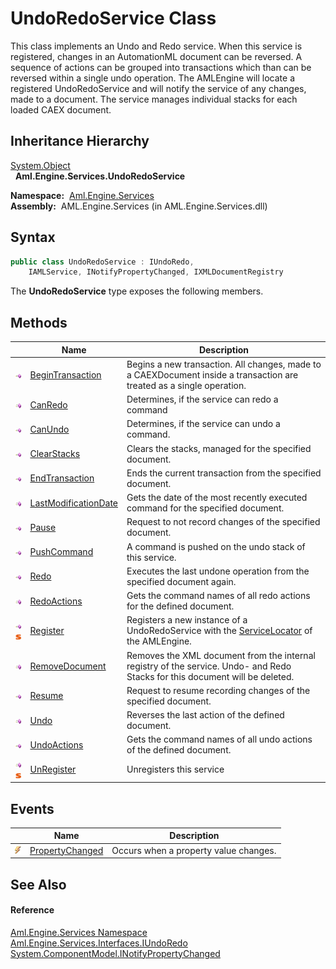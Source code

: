 UndoRedoService Class
=====================
This class implements an Undo and Redo service. When this service is registered, changes in an AutomationML document can be reversed. A sequence of actions can be grouped into transactions which than can be reversed within a single undo operation. The AMLEngine will locate a registered UndoRedoService and will notify the service of any changes, made to a document. The service manages individual stacks for each loaded CAEX document.


Inheritance Hierarchy
---------------------
[System.Object][1]  
  **Aml.Engine.Services.UndoRedoService**  

  **Namespace:**  [Aml.Engine.Services][2]  
  **Assembly:**  AML.Engine.Services (in AML.Engine.Services.dll)

Syntax
------

```csharp
public class UndoRedoService : IUndoRedo, 
	IAMLService, INotifyPropertyChanged, IXMLDocumentRegistry
```

The **UndoRedoService** type exposes the following members.


Methods
-------

                                 | Name                      | Description                                                                                                                  
-------------------------------- | ------------------------- | ---------------------------------------------------------------------------------------------------------------------------- 
![Public method]                 | [BeginTransaction][3]     | Begins a new transaction. All changes, made to a CAEXDocument inside a transaction are treated as a single operation.        
![Public method]                 | [CanRedo][4]              | Determines, if the service can redo a command                                                                                
![Public method]                 | [CanUndo][5]              | Determines, if the service can undo a command.                                                                               
![Public method]                 | [ClearStacks][6]          | Clears the stacks, managed for the specified document.                                                                       
![Public method]                 | [EndTransaction][7]       | Ends the current transaction from the specified document.                                                                    
![Public method]                 | [LastModificationDate][8] | Gets the date of the most recently executed command for the specified document.                                              
![Public method]                 | [Pause][9]                | Request to not record changes of the specified document.                                                                     
![Public method]                 | [PushCommand][10]         | A command is pushed on the undo stack of this service.                                                                       
![Public method]                 | [Redo][11]                | Executes the last undone operation from the specified document again.                                                        
![Public method]                 | [RedoActions][12]         | Gets the command names of all redo actions for the defined document.                                                         
![Public method]![Static member] | [Register][13]            | Registers a new instance of a UndoRedoService with the [ServiceLocator][14] of the AMLEngine.                                
![Public method]                 | [RemoveDocument][15]      | Removes the XML document from the internal registry of the service. Undo- and Redo Stacks for this document will be deleted. 
![Public method]                 | [Resume][16]              | Request to resume recording changes of the specified document.                                                               
![Public method]                 | [Undo][17]                | Reverses the last action of the defined document.                                                                            
![Public method]                 | [UndoActions][18]         | Gets the command names of all undo actions of the defined document.                                                          
![Public method]![Static member] | [UnRegister][19]          | Unregisters this service                                                                                                     


Events
------

                | Name                  | Description                           
--------------- | --------------------- | ------------------------------------- 
![Public event] | [PropertyChanged][20] | Occurs when a property value changes. 


See Also
--------

#### Reference
[Aml.Engine.Services Namespace][2]  
[Aml.Engine.Services.Interfaces.IUndoRedo][21]  
[System.ComponentModel.INotifyPropertyChanged][22]  

[1]: https://docs.microsoft.com/dotnet/api/system.object
[2]: ../README.md
[3]: BeginTransaction.md
[4]: CanRedo.md
[5]: CanUndo.md
[6]: ClearStacks.md
[7]: EndTransaction.md
[8]: LastModificationDate.md
[9]: Pause.md
[10]: PushCommand.md
[11]: Redo.md
[12]: RedoActions.md
[13]: Register.md
[14]: ../ServiceLocator/README.md
[15]: RemoveDocument.md
[16]: Resume.md
[17]: Undo.md
[18]: UndoActions.md
[19]: UnRegister.md
[20]: PropertyChanged.md
[21]: ../../Aml.Engine.Services.Interfaces/IUndoRedo/README.md
[22]: https://docs.microsoft.com/dotnet/api/system.componentmodel.inotifypropertychanged
[23]: https://www.automationml.org
[24]: ../../icons/logoShade.png
[Public method]: ../../icons/pubmethod.gif "Public method"
[Static member]: ../../icons/static.gif "Static member"
[Public event]: ../../icons/pubevent.gif "Public event"